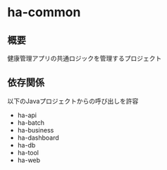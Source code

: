 # ha-common

## 概要
健康管理アプリの共通ロジックを管理するプロジェクト

## 依存関係
以下のJavaプロジェクトからの呼び出しを許容
- ha-api
- ha-batch
- ha-business
- ha-dashboard
- ha-db
- ha-tool
- ha-web
